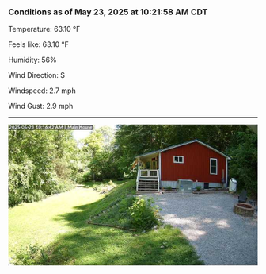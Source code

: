 ### Conditions as of May 23, 2025 at 10:21:58 AM CDT 

Temperature: 63.10 &deg;F

Feels like: 63.10 &deg;F

Humidity: 56%

Wind Direction: S

Windspeed: 2.7 mph

Wind Gust: 2.9 mph

---

<img src="./images/latest.jpeg"/>

